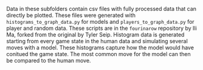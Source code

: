Data in these subfolders contain csv files with fully processed data that can directly be plotted.
These files were generated with `histograms_to_graph_data.py` for models and `players_to_graph_data.py` for player and random data. These scripts are in the `fourinarow` repository by Ili Ma, forked from the original by Tyler Seip.
Histogram data is generated starting from every game state in the human data and simulating several moves with a model.
These histograms capture how the model would have conitued the game state.
The most common move for the model can then be compared to the human move.
